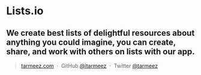 # Lists.io

  We create best lists of delightful resources about anything you could imagine, you can create, share, and work with others on lists with our app.
---

> [tarmeez.com](http://tarmeez.com) &nbsp;&middot;&nbsp;
> GitHub [@itarmeez](https://github.com/itarmeez) &nbsp;&middot;&nbsp;
> Twitter [@tarmeez](https://twitter.com/tarmeez)
